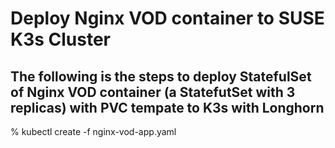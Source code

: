 # Deploy Nginx VOD container to SUSE K3s Cluster

## The following is the steps to deploy StatefulSet of Nginx VOD container (a StatefutSet with 3 replicas) with PVC tempate to K3s with Longhorn 

% kubectl create -f nginx-vod-app.yaml


